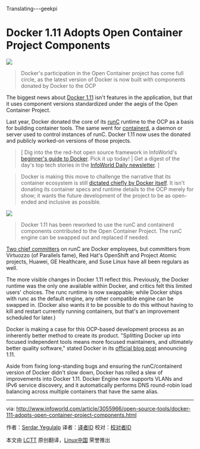 Translating---geekpi

Docker 1.11 Adopts Open Container Project Components
=======================================================

![](http://images.techhive.com/images/article/2015/01/docker-620x465-100559026-primary.idge.jpg)

>Docker's participation in the Open Container project has come full circle, as the latest version of Docker is now built with components donated by Docker to the OCP

The biggest news about [Docker 1.11][1] isn't features in the application, but that it uses component versions standardized under the aegis of the Open Container Project.

Last year, Docker donated the core of its [runC][2] runtime to the OCP as a basis for building container tools. The same went for [containerd][3], a daemon or server used to control instances of runC. Docker 1.11 now uses the donated and publicly worked-on versions of those projects.

>[ Dig into the the red-hot open source framework in InfoWorld's [beginner's guide to Docker][4]. Pick it up today! | Get a digest of the day's top tech stories in the [InfoWorld Daily newsletter][5]. ]

>Docker is making this move to challenge the narrative that its container ecosystem is still [dictated chiefly by Docker itself][6]. It isn't donating its container specs and runtime details to the OCP merely for show; it wants the future development of the project to be as open-ended and inclusive as possible.

![](http://images.techhive.com/images/article/2016/04/docker-runc-100656060-large.idge.png)

>Docker 1.11 has been reworked to use the runC and containerd components contributed to the Open Container Project. The runC engine can be swapped out and replaced if needed.

[Two chief committers][7] on runC are Docker employees, but committers from Virtuozzo (of Parallels fame), Red Hat's OpenShift and Project Atomic projects, Huawei, GE Healthcare, and Suse Linux have all been regulars as well.

The more visible changes in Docker 1.11 reflect this. Previously, the Docker runtime was the only one available within Docker, and critics felt this limited users' choices. The runc runtime is now swappable; while Docker ships with runc as the default engine, any other compatible engine can be swapped in. (Docker also wants it to be possible to do this without having to kill and restart currently running containers, but that's an improvement scheduled for later.)

Docker is making a case for this OCP-based development process as an inherently better method to create its product. "Splitting Docker up into focused independent tools means more focused maintainers, and ultimately better quality software," stated Docker in its [official blog post][8] announcing 1.11.

Aside from fixing long-standing bugs and ensuring the runC/containerd version of Docker didn't slow down, Docker has rolled a slew of improvements into Docker 1.11. Docker Engine now supports VLANs and IPv6 service discovery, and it automatically performs DNS round-robin load balancing across multiple containers that have the same alias.



------------------------------------------------------------------------------

via: http://www.infoworld.com/article/3055966/open-source-tools/docker-111-adopts-open-container-project-components.html

作者：[Serdar Yegulalp][a]
译者：[译者ID](https://github.com/译者ID)
校对：[校对者ID](https://github.com/校对者ID)

本文由 [LCTT](https://github.com/LCTT/TranslateProject) 原创翻译，[Linux中国](https://linux.cn/) 荣誉推出

[a]: http://www.infoworld.com/author/Serdar-Yegulalp/
[1]: https://blog.docker.com/2016/04/docker-engine-1-11-runc/
[2]: http://runc.io/
[3]: https://containerd.tools/
[4]: http://www.infoworld.com/resources/16373/application-virtualization/the-beginners-guide-to-docker#tk.ifw-infsb
[5]: http://www.infoworld.com/newsletters/signup.html#tk.ifw-infsb
[6]: http://www.infoworld.com/article/2876801/application-virtualization/docker-reorganization-grows-up.html
[7]: https://github.com/opencontainers/runc/graphs/contributors
[8]: https://blog.docker.com/2016/04/docker-engine-1-11-runc/


